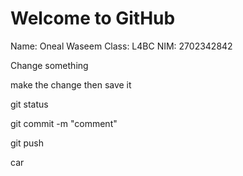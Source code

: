 # Welcome to GitHub

Name: Oneal Waseem
Class: L4BC
NIM: 2702342842

Change something

make the change then save it

git status

git commit -m "comment"

git push

car
